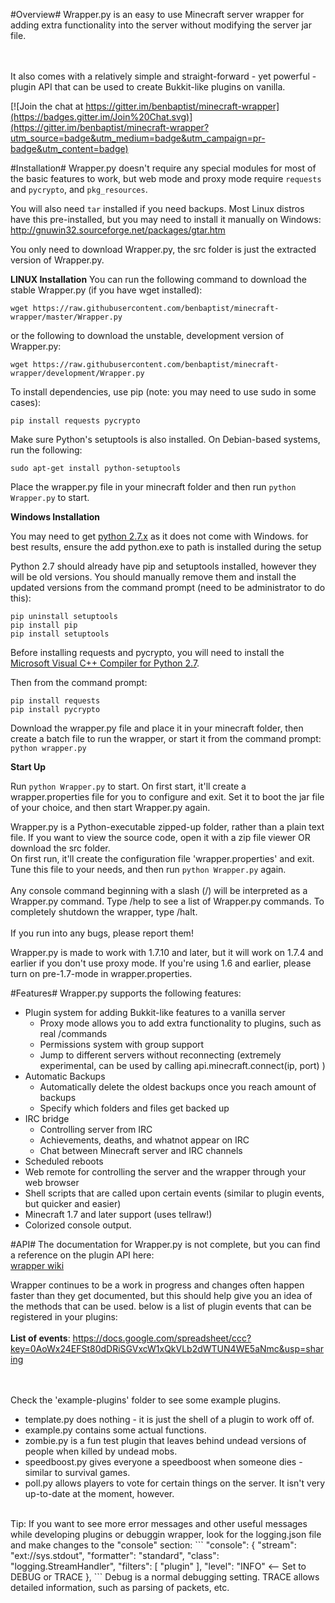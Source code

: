 #Overview#
Wrapper.py is an easy to use Minecraft server wrapper for adding extra functionality into the server without modifying the server jar file.

</br></br>It also comes with a relatively simple and straight-forward - yet powerful - plugin API that can be used to create Bukkit-like plugins on vanilla.

[![Join the chat at https://gitter.im/benbaptist/minecraft-wrapper](https://badges.gitter.im/Join%20Chat.svg)](https://gitter.im/benbaptist/minecraft-wrapper?utm_source=badge&utm_medium=badge&utm_campaign=pr-badge&utm_content=badge)

#Installation#
Wrapper.py doesn't require any special modules for most of the basic features to work, but web mode and proxy mode require `requests` and `pycrypto`, and `pkg_resources`.

You will also need `tar` installed if you need backups. Most Linux distros have this pre-installed, but you may need to install it manually on Windows: http://gnuwin32.sourceforge.net/packages/gtar.htm

You only need to download Wrapper.py, the src folder is just the extracted version of Wrapper.py.</br>  


**LINUX Installation**
You can run the following command to download the stable Wrapper.py (if you have wget installed):

```wget https://raw.githubusercontent.com/benbaptist/minecraft-wrapper/master/Wrapper.py```

or the following to download the unstable, development version of Wrapper.py:

```wget https://raw.githubusercontent.com/benbaptist/minecraft-wrapper/development/Wrapper.py```

To install dependencies, use pip (note: you may need to use sudo in some cases):

```pip install requests pycrypto```

Make sure Python's setuptools is also installed. On Debian-based systems, run the following:

```sudo apt-get install python-setuptools```

Place the wrapper.py file in your minecraft folder and then run `python Wrapper.py` to start.


**Windows Installation**


You may need to get [python 2.7.x](https://www.python.org/downloads/) as it does not come with Windows.
for best results, ensure the add python.exe to path is installed during the setup


Python 2.7 should already have pip and setuptools installed, however they will be old versions.  You should manually remove them and install the updated versions from the command prompt (need to be administrator to do this):
```
pip uninstall setuptools
pip install pip
pip install setuptools
```

Before installing requests and pycrypto, you will need to install the [Microsoft Visual C++ Compiler for Python 2.7](http://www.microsoft.com/en-us/download/details.aspx?id=44266).

Then from the command prompt:
```
pip install requests
pip install pycrypto
```

Download the wrapper.py file and place it in your minecraft folder, then create a batch file to run the wrapper, or start it from the command prompt:
`python wrapper.py`



**Start Up**


Run `python Wrapper.py` to start. On first start, it'll create a wrapper.properties file for you to configure and exit. Set it to boot the jar file of your choice, and then start Wrapper.py again.

Wrapper.py is a Python-executable zipped-up folder, rather than a plain text file. If you want to view the source code, open it
with a zip file viewer OR download the src folder.</br>
On first run, it'll create the configuration file 'wrapper.properties' and exit. Tune this file to your needs, and then run `python Wrapper.py` again.</br>  
Any console command beginning with a slash (/) will be interpreted as a Wrapper.py command.
Type /help to see a list of Wrapper.py commands. To completely shutdown the wrapper, type /halt.</br>  
If you run into any bugs, please report them!

Wrapper.py is made to work with 1.7.10 and later, but it will work on 1.7.4 and earlier if you don't use proxy mode. If you're using 1.6 and earlier, please turn on pre-1.7-mode in wrapper.properties.

#Features#
Wrapper.py supports the following features:
- Plugin system for adding Bukkit-like features to a vanilla server
  - Proxy mode allows you to add extra functionality to plugins, such as real /commands
  - Permissions system with group support
  - Jump to different servers without reconnecting (extremely experimental, can be used by calling api.minecraft.connect(ip, port) )
- Automatic Backups
  - Automatically delete the oldest backups once you reach amount of backups
  - Specify which folders and files get backed up
- IRC bridge
  - Controlling server from IRC
  - Achievements, deaths, and whatnot appear on IRC
  - Chat between Minecraft server and IRC channels
- Scheduled reboots
- Web remote for controlling the server and the wrapper through your web browser
- Shell scripts that are called upon certain events (similar to plugin events, but quicker and easier)
- Minecraft 1.7 and later support (uses tellraw!)
- Colorized console output.

#API#
The documentation for Wrapper.py is not complete, but you can find a reference on the plugin API here:
</br><a href="https://github.com/benbaptist/minecraft-wrapper/wiki/Plugin-API">wrapper wiki</a>

Wrapper continues to be a work in progress and changes often happen faster than they get documented, but this should help give you an idea of the methods that can be used. below is a list of plugin events that can be registered in your plugins:</br></br>
<b>List of events</b>: https://docs.google.com/spreadsheet/ccc?key=0AoWx24EFSt80dDRiSGVxcW1xQkVLb2dWTUN4WE5aNmc&usp=sharing</br>

</br></br>Check the 'example-plugins' folder to see some example plugins.
<ul>
<li>template.py does nothing - it is just the shell of a plugin to work off of.</li>
<li>example.py contains some actual functions. </li>
<li>zombie.py is a fun test plugin that leaves behind undead versions of people when killed by undead mobs.</li>
<li>speedboost.py gives everyone a speedboost when someone dies - similar to survival games.</li>
<li>poll.py allows players to vote for certain things on the server. It isn't very up-to-date at the moment, however. </li>
</ul>
</br>Tip:  
If you want to see more error messages and other useful messages while developing plugins or debuggin wrapper,
look for the logging.json file and make changes to the "console" section:  
```
        "console": {
            "stream": "ext://sys.stdout",
            "formatter": "standard",
            "class": "logging.StreamHandler",
            "filters": [
                "plugin"
            ],
            "level": "INFO" <-- Set to DEBUG or TRACE
        },
  ```
  Debug is a normal debugging setting.  TRACE allows detailed information, such as parsing of packets, etc.
